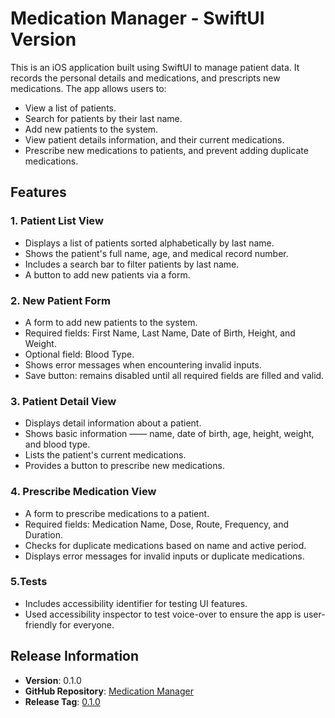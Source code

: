 # Medication Manager - SwiftUI Version
This is an iOS application built using SwiftUI to manage patient data. It records the personal details and medications, and prescripts new medications. 
The app allows users to:
- View a list of patients.
- Search for patients by their last name.
- Add new patients to the system.
- View patient details information, and their current medications.
- Prescribe new medications to patients, and prevent adding duplicate medications.

## Features
### 1. Patient List View
- Displays a list of patients sorted alphabetically by last name.
- Shows the patient's full name, age, and medical record number.
- Includes a search bar to filter patients by last name.
- A button to add new patients via a form.

### 2. New Patient Form
- A form to add new patients to the system.
- Required fields: First Name, Last Name, Date of Birth, Height, and Weight.
- Optional field: Blood Type.
- Shows error messages when encountering invalid inputs.
- Save button: remains disabled until all required fields are filled and valid.

### 3. Patient Detail View
- Displays detail information about a patient.
- Shows basic information —— name, date of birth, age, height, weight, and blood type.
- Lists the patient's current medications.
- Provides a button to prescribe new medications.

### 4. Prescribe Medication View
- A form to prescribe medications to a patient.
- Required fields: Medication Name, Dose, Route, Frequency, and Duration.
- Checks for duplicate medications based on name and active period.
- Displays error messages for invalid inputs or duplicate medications.

### 5.Tests
- Includes accessibility identifier for testing UI features.
- Used accessibility inspector to test voice-over to ensure the app is user-friendly for everyone.

## Release Information
- **Version**: 0.1.0
- **GitHub Repository**: [Medication Manager](https://github.com/Oliviaaaaa-Feng/Medication-Manager-SwiftUI)
- **Release Tag**: [0.1.0](https://github.com/Oliviaaaaa-Feng/Medication-Manager-SwiftUI/releases/tag/0.1.0)

